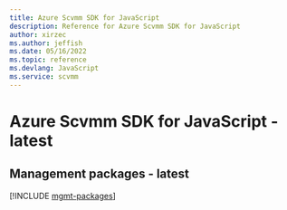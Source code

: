 ```yaml
---
title: Azure Scvmm SDK for JavaScript
description: Reference for Azure Scvmm SDK for JavaScript
author: xirzec
ms.author: jeffish
ms.date: 05/16/2022
ms.topic: reference
ms.devlang: JavaScript
ms.service: scvmm
---
```

# Azure Scvmm SDK for JavaScript - latest
## Management packages - latest
[!INCLUDE [mgmt-packages](scvmm-mgmt-index.md)]
